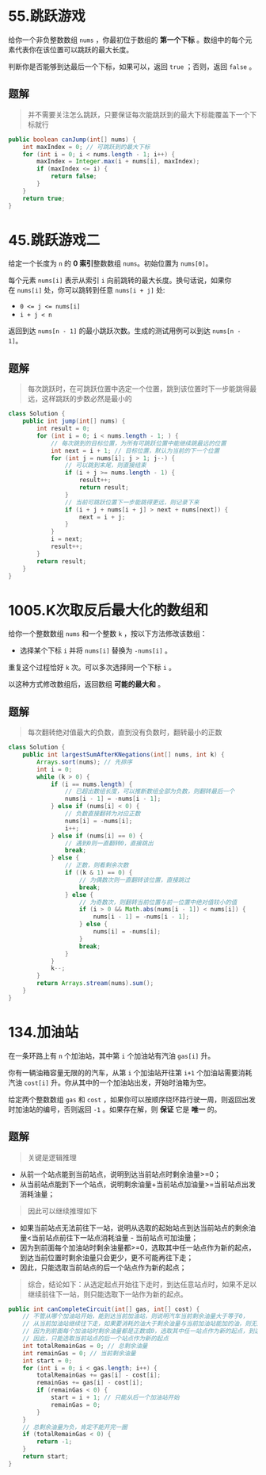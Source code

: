 # 55.跳跃游戏
给你一个非负整数数组 `nums` ，你最初位于数组的 **第一个下标** 。数组中的每个元素代表你在该位置可以跳跃的最大长度。

判断你是否能够到达最后一个下标，如果可以，返回 `true` ；否则，返回 `false` 。
## 题解
> 并不需要关注怎么跳跃，只要保证每次能跳跃到的最大下标能覆盖下一个下标就行
```java
public boolean canJump(int[] nums) {  
    int maxIndex = 0; // 可跳跃到的最大下标  
    for (int i = 0; i < nums.length - 1; i++) {  
        maxIndex = Integer.max(i + nums[i], maxIndex);  
        if (maxIndex <= i) {  
            return false;  
        }  
    }  
    return true;  
}
```
# 45.跳跃游戏二
给定一个长度为 `n` 的 **0 索引**整数数组 `nums`。初始位置为 `nums[0]`。

每个元素 `nums[i]` 表示从索引 `i` 向前跳转的最大长度。换句话说，如果你在 `nums[i]` 处，你可以跳转到任意 `nums[i + j]` 处:

- `0 <= j <= nums[i]`
- `i + j < n`

返回到达 `nums[n - 1]` 的最小跳跃次数。生成的测试用例可以到达 `nums[n - 1]`。
## 题解
> 每次跳跃时，在可跳跃位置中选定一个位置，跳到该位置时下一步能跳得最远，这样跳跃的步数必然是最小的
```java
class Solution {  
    public int jump(int[] nums) {  
        int result = 0;  
        for (int i = 0; i < nums.length - 1; ) {  
            // 每次跳到的目标位置，为所有可跳跃位置中能继续跳最远的位置  
            int next = i + 1; // 目标位置，默认为当前的下一个位置  
            for (int j = nums[i]; j > 1; j--) {  
                // 可以跳到末尾，则直接结束  
                if (i + j >= nums.length - 1) {  
                    result++;  
                    return result;  
                }  
                // 当前可跳跃位置下一步能跳得更远，则记录下来  
                if (i + j + nums[i + j] > next + nums[next]) {  
                    next = i + j;  
                }  
            }  
            i = next;  
            result++;  
        }  
        return result;  
    }  
}
```
# 1005.K次取反后最大化的数组和
给你一个整数数组 `nums` 和一个整数 `k` ，按以下方法修改该数组：

- 选择某个下标 `i` 并将 `nums[i]` 替换为 `-nums[i]` 。

重复这个过程恰好 `k` 次。可以多次选择同一个下标 `i` 。

以这种方式修改数组后，返回数组 **可能的最大和** 。
## 题解
> 每次翻转绝对值最大的负数，直到没有负数时，翻转最小的正数
```java
class Solution {  
    public int largestSumAfterKNegations(int[] nums, int k) {  
        Arrays.sort(nums); // 先排序  
        int i = 0;  
        while (k > 0) {  
            if (i == nums.length) {  
                // 已超出数组长度，可以推断数组全部为负数，则翻转最后一个  
                nums[i - 1] = -nums[i - 1];  
            } else if (nums[i] < 0) {  
                // 负数直接翻转为对应正数  
                nums[i] = -nums[i];  
                i++;  
            } else if (nums[i] == 0) {  
                // 遇到0则一直翻转0，直接跳出  
                break;  
            } else {  
                // 正数，则看剩余次数  
                if ((k & 1) == 0) {  
                    // 为偶数次则一直翻转该位置，直接跳过  
                    break;  
                } else {  
                    // 为奇数次，则翻转当前位置与前一位置中绝对值较小的值  
                    if (i > 0 && Math.abs(nums[i - 1]) < nums[i]) {  
                        nums[i - 1] = -nums[i - 1];  
                    } else {  
                        nums[i] = -nums[i];  
                    }  
                    break;  
                }  
            }  
            k--;  
        }  
        return Arrays.stream(nums).sum();  
    }  
}
```
# 134.加油站
在一条环路上有 `n` 个加油站，其中第 `i` 个加油站有汽油 `gas[i]` 升。

你有一辆油箱容量无限的的汽车，从第 `i` 个加油站开往第 `i+1` 个加油站需要消耗汽油 `cost[i]` 升。你从其中的一个加油站出发，开始时油箱为空。

给定两个整数数组 `gas` 和 `cost` ，如果你可以按顺序绕环路行驶一周，则返回出发时加油站的编号，否则返回 `-1` 。如果存在解，则 **保证** 它是 **唯一** 的。
## 题解
> 关键是逻辑推理
- 从前一个站点能到当前站点，说明到达当前站点时剩余油量>=0；
- 从当前站点能到下一个站点，说明剩余油量+当前站点加油量>=当前站点出发消耗油量；
> 因此可以继续推理如下
- 如果当前站点无法前往下一站，说明从选取的起始站点到达当前站点的剩余油量<当前站点前往下一站点消耗油量 - 当前站点可加油量；
- 因为到前面每个加油站时剩余油量都>=0，选取其中任一站点作为新的起点，到达当前位置时剩余油量只会更少，更不可能再往下走；
- 因此，只能选取当前站点的后一个站点作为新的起点；
> 综合，结论如下：从选定起点开始往下走时，到达任意站点时，如果不足以继续前往下一站，则只能选取下一站作为新的起点。
```java
public int canCompleteCircuit(int[] gas, int[] cost) {  
    // 不管从哪个加油站开始，能到达当前加油站，则说明汽车当前剩余油量大于等于0，  
    // 从当前加油站继续往下走，如果要消耗的油大于剩余油量与当前加油站能加的油，则无法继续，  
    // 因为到前面每个加油站时剩余油量都是正数或0，选取其中任一站点作为新的起点，到达当前位置时剩余油量只会更少，  
    // 因此，只能选取当前站点的后一个站点作为新的起点  
    int totalRemainGas = 0; // 总剩余油量  
    int remainGas = 0; // 当前剩余油量  
    int start = 0;  
    for (int i = 0; i < gas.length; i++) {  
        totalRemainGas += gas[i] - cost[i];  
        remainGas += gas[i] - cost[i];  
        if (remainGas < 0) {  
            start = i + 1; // 只能从后一个加油站开始  
            remainGas = 0;  
        }  
    }  
    // 总剩余油量为负，肯定不能开完一圈  
    if (totalRemainGas < 0) {  
        return -1;  
    }  
    return start;  
}
```
